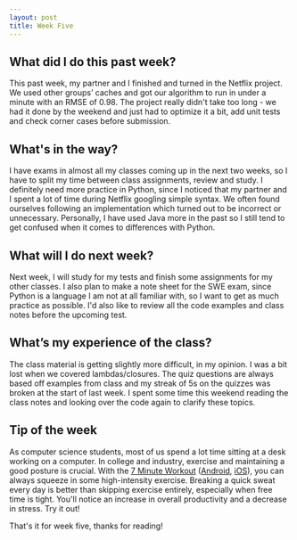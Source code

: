 ```yaml
---
layout: post
title: Week Five
---
```


## What did I do this past week? ##

This past week, my partner and I finished and turned in the Netflix project. We used other groups’ caches and got our algorithm to run in under a minute with an RMSE of 0.98. The project really didn't take too long - we had it done by the weekend and just had to optimize it a bit, add unit tests and check corner cases before submission.

## What's in the way? ##

I have exams in almost all my classes coming up in the next two weeks, so I have to split my time between class assignments, review and study. I definitely need more practice in Python, since I noticed that my partner and I spent a lot of time during Netflix googling simple syntax. We often found ourselves following an implementation which turned out to be incorrect or unnecessary. Personally, I have used Java more in the past so I still tend to get confused when it comes to differences with Python.

## What will I do next week? ##

Next week, I will study for my tests and finish some assignments for my other classes. I also plan to make a note sheet for the SWE exam, since Python is a language I am not at all familiar with, so I want to get as much practice as possible. I'd also like to review all the code examples and class notes before the upcoming test.

## What’s my experience of the class? ##

The class material is getting slightly more difficult, in my opinion. I was a bit lost when we covered lambdas/closures. The quiz questions are always based off examples from class and my streak of 5s on the quizzes was broken at the start of last week. I spent some time this weekend reading the class notes and looking over the code again to clarify these topics. 

## Tip of the week ##

As computer science students, most of us spend a lot time sitting at a desk working on a computer. In college and industry, exercise and maintaining a good posture is crucial. With the [7 Minute Workout](http://well.blogs.nytimes.com/2013/05/09/the-scientific-7-minute-workout/) ([Android](https://play.google.com/store/apps/details?id=com.popularapp.sevenmins), [iOS](https://itunes.apple.com/us/app/7-minute-workout-free-daily/id650762525)), you can always squeeze in some high-intensity exercise. Breaking a quick sweat every day is better than skipping exercise entirely, especially when free time is tight. You'll notice an increase in overall productivity and a decrease in stress. Try it out!

That's it for week five, thanks for reading!
